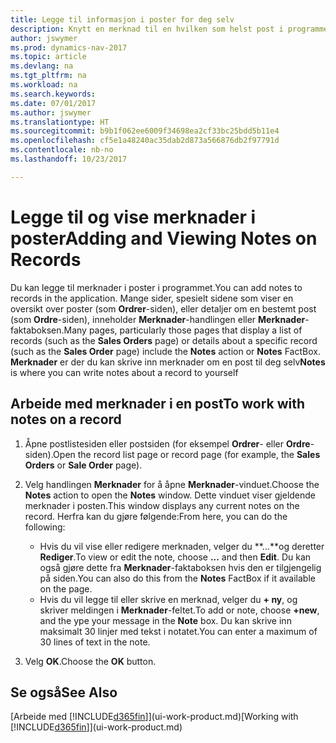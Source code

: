 ```yaml
---
title: Legge til informasjon i poster for deg selv
description: Knytt en merknad til en hvilken som helst post i programmet. Hvis du for eksempel har tilleggsinformasjon om en ordre, som ikke passer inn i noen av feltene i ordreskjemaet, kan du skrive en merknad.
author: jswymer
ms.prod: dynamics-nav-2017
ms.topic: article
ms.devlang: na
ms.tgt_pltfrm: na
ms.workload: na
ms.search.keywords: 
ms.date: 07/01/2017
ms.author: jswymer
ms.translationtype: HT
ms.sourcegitcommit: b9b1f062ee6009f34698ea2cf33bc25bdd5b11e4
ms.openlocfilehash: cf5e1a48240ac35dab2d873a566876db2f97791d
ms.contentlocale: nb-no
ms.lasthandoff: 10/23/2017

---
```

# <a name="adding-and-viewing-notes-on-records"></a><span data-ttu-id="77e6c-104">Legge til og vise merknader i poster</span><span class="sxs-lookup"><span data-stu-id="77e6c-104">Adding and Viewing Notes on Records</span></span>
 <span data-ttu-id="77e6c-105">Du <!--OnPrem and your colleagues -->kan legge til merknader i poster i programmet.</span><span class="sxs-lookup"><span data-stu-id="77e6c-105">You <!--OnPrem and your colleagues -->can add notes to records in the application.</span></span> <span data-ttu-id="77e6c-106">Mange sider, spesielt sidene som viser en oversikt over poster (som **Ordrer**-siden), eller detaljer om en bestemt post (som **Ordre**-siden), inneholder **Merknader**-handlingen eller **Merknader**-faktaboksen.</span><span class="sxs-lookup"><span data-stu-id="77e6c-106">Many pages, particularly those pages that display a list of records (such as the **Sales Orders** page) or details about a specific record (such as the **Sales Order** page) include the **Notes** action or **Notes** FactBox.</span></span> <span data-ttu-id="77e6c-107">**Merknader** er der du kan skrive inn merknader om en post til deg selv<!--OnPrem or others, and where you can view notes to you from others. For example, a note could be a general comment or processing instruction to your colleague, who can then respond to your note using their own **Notes**. Or, your colleague can add a note that gives you extra information about a sales order that is not covered by the information on the sales order. These notes and correspondences will follow the record as it is processed in the company.--></span><span class="sxs-lookup"><span data-stu-id="77e6c-107">**Notes** is where you can write notes about a record to yourself<!--OnPrem or others, and where you can view notes to you from others. For example, a note could be a general comment or processing instruction to your colleague, who can then respond to your note using their own **Notes**. Or, your colleague can add a note that gives you extra information about a sales order that is not covered by the information on the sales order. These notes and correspondences will follow the record as it is processed in the company.--></span></span>

<!--OnPrem
> [!NOTE]  
>  You can only select one recipient of the note.-->  
  
## <a name="to-work-with-notes-on-a-record"></a><span data-ttu-id="77e6c-108">Arbeide med merknader i en post</span><span class="sxs-lookup"><span data-stu-id="77e6c-108">To work with notes on a record</span></span> 
  
1.  <span data-ttu-id="77e6c-109">Åpne postlistesiden eller postsiden (for eksempel **Ordrer**- eller **Ordre**-siden).</span><span class="sxs-lookup"><span data-stu-id="77e6c-109">Open the record list page or record page (for example, the **Sales Orders** or **Sale Order** page).</span></span>  
  
    <!-- If **Notes** is not visible on the page, then you can customize the page to display the Notes FactBox. -->
  
2.  <span data-ttu-id="77e6c-110">Velg handlingen **Merknader** for å åpne **Merknader**-vinduet.</span><span class="sxs-lookup"><span data-stu-id="77e6c-110">Choose the **Notes** action to open the **Notes** window.</span></span> <span data-ttu-id="77e6c-111">Dette vinduet viser gjeldende merknader i posten.</span><span class="sxs-lookup"><span data-stu-id="77e6c-111">This window displays any current notes on the record.</span></span> <span data-ttu-id="77e6c-112">Herfra kan du gjøre følgende:</span><span class="sxs-lookup"><span data-stu-id="77e6c-112">From here, you can do the following:</span></span>

    -   <span data-ttu-id="77e6c-113">Hvis du vil vise eller redigere merknaden, velger du **...**og deretter **Rediger**.</span><span class="sxs-lookup"><span data-stu-id="77e6c-113">To view or edit the note, choose **...** and then **Edit**.</span></span> <span data-ttu-id="77e6c-114">Du kan også gjøre dette fra **Merknader**-faktaboksen hvis den er tilgjengelig på siden.</span><span class="sxs-lookup"><span data-stu-id="77e6c-114">You can also do this from the **Notes** FactBox if it available on the page.</span></span>
    -   <span data-ttu-id="77e6c-115">Hvis du vil legge til eller skrive en merknad, velger du **+ ny**, og skriver meldingen i **Merknader**-feltet.</span><span class="sxs-lookup"><span data-stu-id="77e6c-115">To add or note, choose **+new**, and the ype your message in the **Note** box.</span></span> <span data-ttu-id="77e6c-116">Du kan skrive inn maksimalt 30 linjer med tekst i notatet.</span><span class="sxs-lookup"><span data-stu-id="77e6c-116">You can enter a maximum of 30 lines of text in the note.</span></span> 
  
<!-- 5.  In the **To** field, enter a user ID (your own or someone else’s) to indicate who the note is for.  
  
6.  Select the **Notify** field if you want to send a notification to the user in the **To** field. 
  
     If **Notify** is selected, the note will be sent as a notification to the user's **My Notifications** on the Role Center.  -->
  
3.  <span data-ttu-id="77e6c-117">Velg **OK**.</span><span class="sxs-lookup"><span data-stu-id="77e6c-117">Choose the **OK** button.</span></span>  

## <a name="see-also"></a><span data-ttu-id="77e6c-118">Se også</span><span class="sxs-lookup"><span data-stu-id="77e6c-118">See Also</span></span>
<span data-ttu-id="77e6c-119">[Arbeide med [!INCLUDE[d365fin](includes/d365fin_md.md)]](ui-work-product.md)</span><span class="sxs-lookup"><span data-stu-id="77e6c-119">[Working with [!INCLUDE[d365fin](includes/d365fin_md.md)]](ui-work-product.md)</span></span>  
